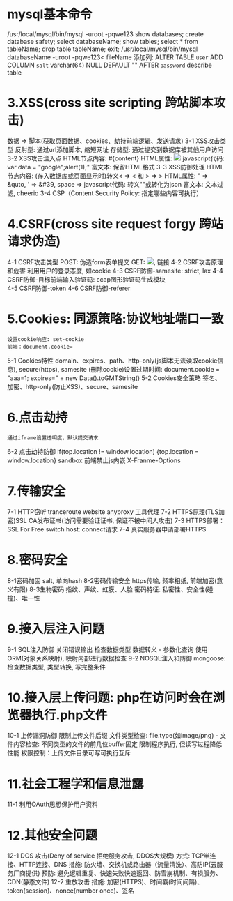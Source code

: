 # mysql基本命令
/usr/local/mysql/bin/mysql -uroot -pqwe123
show databases;
create database safety;
select databaseName;
show tables;
select * from tableName;
drop table tableName;
exit;
/usr/local/mysql/bin/mysql databaseName -uroot -pqwe123< fileName
添加列:
ALTER TABLE `user` ADD COLUMN `salt` varchar(64) NULL DEFAULT ""  AFTER `password`
describe table

# 3.XSS(cross site scripting 跨站脚本攻击)
数据 => 脚本(获取页面数据、cookies、劫持前端逻辑、发送请求)
3-1 XSS攻击类型
	反射型: 通过url添加脚本, 缩短网址
	存储型: 通过提交到数据库被其他用户访问
3-2 XSS攻击注入点
	HTML节点内容: #{content}
	HTML属性: <img src="1" onerror="alert(1)">
	javascript代码: var data = "google";alert(1);"
	富文本: 保留HTML格式
3-3 XSS防御处理
	HTML节点内容: (存入数据库或页面显示时)转义< => &lt; 和 > => &gt;
	HTML属性: " => &quto, ' => &#39, space => &#32;
	javascript代码: 转义"\"或转化为json
	富文本: 文本过滤, cheerio
3-4 CSP（Content Security Policy: 指定哪些内容可执行）
	
# 4.CSRF(cross site request forgy 跨站请求伪造)
4-1 CSRF攻击类型
	POST: 伪造form表单提交
	GET: <img src="请求链接或 a标签包裹的请求链接">, 链接
4-2 CSRF攻击原理和危害
	利用用户的登录态度, 如cookie
4-3 CSRF防御-samesite: strict, lax
4-4 CSRF防御-目标前端输入验证码: ccap图形验证码生成模块  
4-5 CSRF防御-token
4-6 CSRF防御-referer

# 5.Cookies: 同源策略:协议地址端口一致
	设置cookie响应: set-cookie
	前端：document.cookie=
5-1 Cookies特性
	domain、expires、path、http-only(js脚本无法读取cookie信息), secure(https), samesite
	(删除cookie)设置过期时间: document.cookie = "aaa=1; expires=" + new Data().toGMTString()
5-2 Cookies安全策略
	签名、加密、http-only(防止XSS)、secure、samesite

# 6.点击劫持
	通过iframe设置透明度，默认提交请求
6-2 点击劫持防御
	if(top.location != window.location) {top.location = window.location}
	sandbox 前端禁止js内嵌
	X-Franme-Options

# 7.传输安全
7-1 HTTP窃听
	tranceroute website
	anyproxy 工具代理
7-2 HTTPS原理(TLS加密)SSL
	CA发布证书(访问需要验证证书, 保证不被中间人攻击)
7-3 HTTPS部署：SSL For Free
	switch host: connect请求
7-4 真实服务器申请部署HTTPS
	
# 8.密码安全
8-1密码加固
	salt, 单向hash
8-2密码传输安全
	https传输, 频率相纸, 前端加密(意义有限)
8-3生物密码
	指纹、声纹、虹膜、人脸
	密码特征: 私密性、安全性(碰撞)、唯一性

# 9.接入层注入问题
9-1 SQL注入防御
	关闭错误输出
	检查数据类型
	数据转义
	- 参数化查询
	使用ORM(对象关系映射), 映射内部进行数据检查
9-2 NOSQL注入和防御
	mongoose: 检查数据类型, 类型转换, 写完整条件

# 10.接入层上传问题: php在访问时会在浏览器执行.php文件
10-1 上传漏洞防御
	限制上传文件后缀
	文件类型检查: file.type(如image/png)
	- 文件内容检查: 不同类型的文件的前几位buffer固定
	限制程序执行, 但读写过程降低性能
	权限控制：上传文件目录可写可执行互斥

# 11.社会工程学和信息泄露
11-1 利用OAuth思想保护用户资料

# 12.其他安全问题
12-1 DOS 攻击(Deny of service 拒绝服务攻击, DDOS大规模)
	方式: TCP半连接、HTTP连接、DNS
	措施: 防火墙、交换机或路由器（流量清洗）、高防IP(云服务厂商提供)
	预防: 避免逻辑重复、快速失败快速返回、防雪崩机制、有损服务、CDN(静态文件)
12-2 重放攻击
	措施: 加密(HTTPS)、时间戳(时间间隔)、token(session)、nonce(number once)、签名

